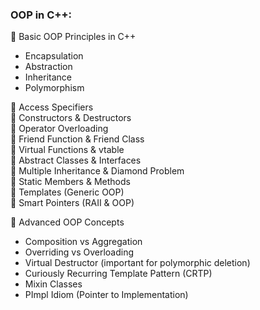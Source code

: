 ### OOP in C++:

🔹 Basic OOP Principles in C++   
  - Encapsulation
  - Abstraction
  - Inheritance
  - Polymorphism

🔹 Access Specifiers  
🔹 Constructors & Destructors  
🔹 Operator Overloading  
🔹 Friend Function & Friend Class  
🔹 Virtual Functions & vtable  
🔹 Abstract Classes & Interfaces  
🔹 Multiple Inheritance & Diamond Problem  
🔹 Static Members & Methods  
🔹 Templates (Generic OOP)  
🔹 Smart Pointers (RAII & OOP)  

🔹 Advanced OOP Concepts  
  - Composition vs Aggregation  
  - Overriding vs Overloading  
  - Virtual Destructor (important for polymorphic deletion)  
  - Curiously Recurring Template Pattern (CRTP)  
  - Mixin Classes  
  - PImpl Idiom (Pointer to Implementation)  
